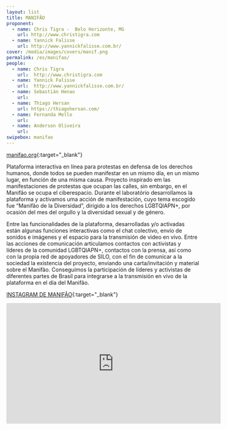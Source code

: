 ```yaml
---
layout: list
title: MANIFÃO 
proponent:
  - name: Chris Tigra -  Belo Horizonte, MG
    url: http://www.christigra.com
  - name: Yannick Falisse
    url: http://www.yannickfalisse.com.br/
cover: /media/images/covers/manif.png
permalink: /es/manifao/
people:
  - name: Chris Tigra
    url:  http://www.christigra.com
  - name: Yannick Falisse
    url:  http://www.yannickfalisse.com.br/
  - name: Sebastián Henao
    url:   
  - name: Thiago Hersan
    url: https://thiagohersan.com/
  - name: Fernanda Mello
    url:
  - name: Anderson Oliveira
    url:
swipebox: manifao
---
```


[manifao.org](https://manifao.org){:target="_blank"}
  
Plataforma interactiva en línea para protestas en defensa de los derechos humanos, donde todos se pueden manifestar en un mismo día, en un mismo lugar, en función de una misma causa. Proyecto inspirado em las manifestaciones de protestas que ocupan las calles, sin embargo, en el Manifão se ocupa el ciberespacio. Durante el laboratório desarrollamos la plataforma y activamos uma acción de manifestación, cuyo tema escogido fue “Manifão de la Diversidad”, dirigido a los derechos LGBTQIAPN+, por ocasión del mes del orgullo y la diversidad sexual y de género.
  
Entre las funcionalidades de la plataforma, desarrolladas y/o activadas están algunas funciones interactivas como el chat colectivo, envío de sonidos e imágenes y el espacio para la transmisión de video en vivo. Entre las acciones de comunicación articulamos contactos con activistas y líderes de la comunidad LGBTQIAPN+, contactos con la prensa, así como con la propia red de apoyadores de SILO, con el fin de comunicar a la sociedad la existencia del proyecto, enviando una carta/invitación y material sobre el Manifão. Conseguimos la participación de líderes y activistas de diferentes partes de Brasil para integrarse a la transmisión en vivo de la plataforma en el día del Manifão.

[INSTAGRAM DE MANIFÃO](https://www.instagram.com/manifao/){:target="_blank"}


<div class="video-wrapper video-wrapper-16x9">
<iframe width="560" height="315" src="https://www.youtube.com/embed/vAt2K0fKtBA" frameborder="0" allow="accelerometer; autoplay; encrypted-media; gyroscope; picture-in-picture" allowfullscreen></iframe>
</div>
